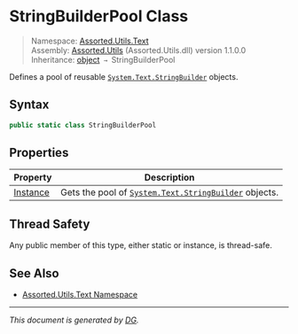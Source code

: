 ﻿# StringBuilderPool Class

> Namespace: [Assorted.Utils.Text](index.md#assortedutilstext-namespace)\
> Assembly: [Assorted.Utils](index.md) (Assorted.Utils.dll) version 1.1.0.0\
> Inheritance: [object](https://docs.microsoft.com/en-us/dotnet/api/system.object) `→` StringBuilderPool

Defines a pool of reusable [`System.Text.StringBuilder`](https://docs.microsoft.com/en-us/dotnet/api/system.text.stringbuilder) objects.

## Syntax

```csharp
public static class StringBuilderPool
```

## Properties

Property | Description
--- | ---
[Instance](Assorted.Utils.Text.StringBuilderPool.Instance.md) | Gets the pool of [`System.Text.StringBuilder`](https://docs.microsoft.com/en-us/dotnet/api/system.text.stringbuilder) objects.

## Thread Safety

Any public member of this type, either static or instance, is thread\-safe.

## See Also

- [Assorted.Utils.Text Namespace](index.md#assortedutilstext-namespace)

---

_This document is generated by [DG](https://github.com/Khojasteh/dg)._
